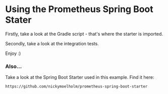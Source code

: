 # Using the Prometheus Spring Boot Stater

Firstly, take a look at the Gradle script - that's where the starter is imported.

Secondly, take a look at the integration tests.

Enjoy :)

### Also...

Take a look at the Spring Boot Starter used in this example. Find it here:

    https://github.com/nickymoelholm/prometheus-spring-boot-starter